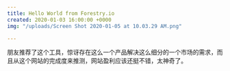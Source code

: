 ```yaml
---
title: Hello World from Forestry.io
created: 2020-01-03 16:00:00 +0000
img: "/uploads/Screen Shot 2020-01-05 at 10.03.29 AM.png"

---
```

朋友推荐了这个工具，惊讶存在这么一个产品解决这么细分的一个市场的需求，而且从这个网站的完成度来推测，网站盈利应该还挺不错，太神奇了。